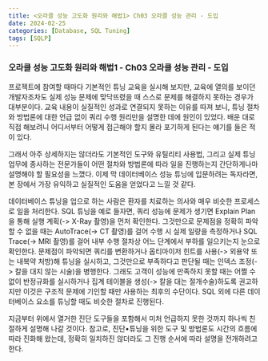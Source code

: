 ```yaml
---
title: <오라클 성능 고도화 원리와 해법1> Ch03 오라클 성능 관리 - 도입
date: 2024-02-25
categories: [Database, SQL Tuning]
tags: [SQLP]
---
```


### 오라클 성능 고도화 원리와 해법1 - Ch03 오라클 성능 관리 - 도입

프로젝트에 참여할 때마다 기본적인 튜닝 교육을 실시해 보지만, 교육에 열의를 보이던 개발자조차도 실제 성능 문제에 맞닥뜨렸을 때 스스로 문제를 해결하지 못하는 경우가 대부분이다. 교육 내용이 실질적인 성과로 연결되지 못하는 이유를 따져 보니, 튜닝 절차와 방법론에 대한 언급 없이 쿼리 수행 원리만을 설명한 데에 원인이 있었다. 배운 대로 직접 해보려니 어디서부터 어떻게 접근해야 할지 몰라 포기하게 된다는 얘기를 들은 적이 있다.

그래서 아주 상세하지는 않더라도 기본적인 도구와 유틸리티 사용법, 그리고 실제 튜닝 업무에 종사하는 전문가들이 어떤 절차와 방법론에 따라 일을 진행하는지 간단하게나마 설명해야 할 필요성을 느꼈다. 이제 막 데이터베이스 성능 튜닝에 입문하려는 독자라면, 본 장에서 가장 유익하고 실질적인 도움을 얻었다고 느낄 것 같다.

데이터베이스 튜닝을 업으로 하는 사람은 환자를 치료하는 의사와 매우 비슷한 프로세스로 일을 처리한다. SQL 튜닝을 예로 들자면, 쿼리 성능에 문제가 생기면 Explain Plan을 통해 실행 계획(-> X-Ray 촬영)을 먼저 확인한다. 그것만으로 문제점을 정확히 파악할 수 없을 때는 AutoTrace(-> CT 촬영)를 걸어 수행 시 실제 일량을 측정하거나 SQL Trace(-> MRI 촬영)를 걸어 내부 수행 절차상 어느 단계에서 부하를 일으키는지 눈으로 확인한다. 문제점이 파악되면 쿼리를 변환하거나 옵티마이저 힌트를 사용(-> 외용약 또는 내복약 처방)해 튜닝을 실시하고, 그것만으로 부족하다고 판단될 때는 인덱스 조정(-> 칼을 대지 않는 시술)을 병행한다. 그래도 고객이 성능에 만족하지 못할 때는 어쩔 수 없이 반정규화를 실시하거나 집계 테이블을 생성(-> 칼을 대는 절개수술)하도록 권고하지만 이것은 구조적 문제에 기인할 때만 사용하는 최후의 수단이다. SQL 외에 다른 데이터베이스 요소를 튜닝할 때도 비슷한 절차로 진행된다.

지금부터 위에서 열거한 진단 도구들을 포함해서 미처 언급하지 못한 것까지 하나씩 친절하게 설명해 나갈 것이다. 참고로, 진단•튜닝을 위한 도구 및 방법론도 시간의 흐름에 따라 진화해 왔는데, 정확히 일치하진 않더라도 그 진행 순서에 따라 설명을 전개하려고 한다.
